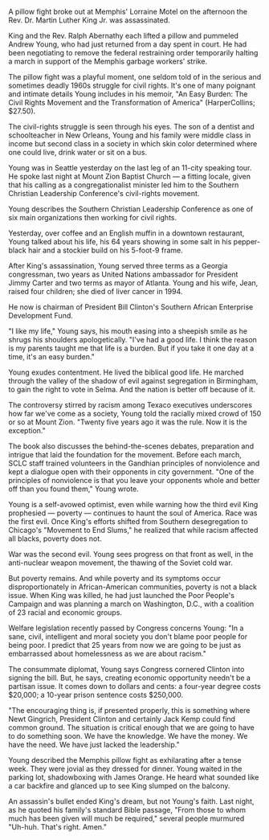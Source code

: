 A pillow fight broke out at Memphis' Lorraine Motel on the afternoon the Rev. Dr. Martin Luther King Jr. was assassinated.

King and the Rev. Ralph Abernathy each lifted a pillow and pummeled Andrew Young, who had just returned from a day spent in court. He had been negotiating to remove the federal restraining order temporarily halting a march in support of the Memphis garbage workers' strike.

The pillow fight was a playful moment, one seldom told of in the serious and sometimes deadly 1960s struggle for civil rights. It's one of many poignant and intimate details Young includes in his memoir, "An Easy Burden: The Civil Rights Movement and the Transformation of America" (HarperCollins; $27.50).

The civil-rights struggle is seen through his eyes. The son of a dentist and schoolteacher in New Orleans, Young and his family were middle class in income but second class in a society in which skin color determined where one could live, drink water or sit on a bus.

Young was in Seattle yesterday on the last leg of an 11-city speaking tour. He spoke last night at Mount Zion Baptist Church — a fitting locale, given that his calling as a congregationalist minister led him to the Southern Christian Leadership Conference's civil-rights movement.

Young describes the Southern Christian Leadership Conference as one of six main organizations then working for civil rights.

Yesterday, over coffee and an English muffin in a downtown restaurant, Young talked about his life, his 64 years showing in some salt in his pepper-black hair and a stockier build on his 5-foot-9 frame.

After King's assassination, Young served three terms as a Georgia congressman, two years as United Nations ambassador for President Jimmy Carter and two terms as mayor of Atlanta. Young and his wife, Jean, raised four children; she died of liver cancer in 1994.

He now is chairman of President Bill Clinton's Southern African Enterprise Development Fund.

"I like my life," Young says, his mouth easing into a sheepish smile as he shrugs his shoulders apologetically. "I've had a good life. I think the reason is my parents taught me that life is a burden. But if you take it one day at a time, it's an easy burden."

Young exudes contentment. He lived the biblical good life. He marched through the valley of the shadow of evil against segregation in Birmingham, to gain the right to vote in Selma. And the nation is better off because of it.

The controversy stirred by racism among Texaco executives underscores how far we've come as a society, Young told the racially mixed crowd of 150 or so at Mount Zion. "Twenty five years ago it was the rule. Now it is the exception."

The book also discusses the behind-the-scenes debates, preparation and intrigue that laid the foundation for the movement. Before each march, SCLC staff trained volunteers in the Gandhian principles of nonviolence and kept a dialogue open with their opponents in city government. "One of the principles of nonviolence is that you leave your opponents whole and better off than you found them," Young wrote.

Young is a self-avowed optimist, even while warning how the third evil King prophesied — poverty — continues to haunt the soul of America. Race was the first evil. Once King's efforts shifted from Southern desegregation to Chicago's "Movement to End Slums," he realized that while racism affected all blacks, poverty does not.

War was the second evil. Young sees progress on that front as well, in the anti-nuclear weapon movement, the thawing of the Soviet cold war.

But poverty remains. And while poverty and its symptoms occur disproportionately in African-American communities, poverty is not a black issue. When King was killed, he had just launched the Poor People's Campaign and was planning a march on Washington, D.C., with a coalition of 23 racial and economic groups.

Welfare legislation recently passed by Congress concerns Young: "In a sane, civil, intelligent and moral society you don't blame poor people for being poor. I predict that 25 years from now we are going to be just as embarrassed about homelessness as we are about racism."

The consummate diplomat, Young says Congress cornered Clinton into signing the bill. But, he says, creating economic opportunity needn't be a partisan issue. It comes down to dollars and cents: a four-year degree costs $20,000; a 10-year prison sentence costs $250,000.

"The encouraging thing is, if presented properly, this is something where Newt Gingrich, President Clinton and certainly Jack Kemp could find common ground. The situation is critical enough that we are going to have to do something soon. We have the knowledge. We have the money. We have the need. We have just lacked the leadership."

Young described the Memphis pillow fight as exhilarating after a tense week. They were jovial as they dressed for dinner. Young waited in the parking lot, shadowboxing with James Orange. He heard what sounded like a car backfire and glanced up to see King slumped on the balcony.

An assassin's bullet ended King's dream, but not Young's faith. Last night, as he quoted his family's standard Bible passage, "From those to whom much has been given will much be required," several people murmured "Uh-huh. That's right. Amen."